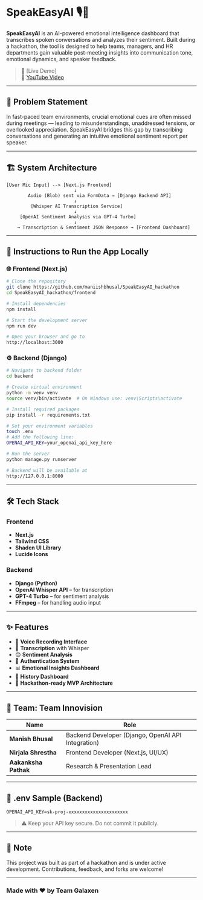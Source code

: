 
# SpeakEasyAI 🎙️🧠

**SpeakEasyAI** is an AI-powered emotional intelligence dashboard that transcribes spoken conversations and analyzes their sentiment. Built during a hackathon, the tool is designed to help teams, managers, and HR departments gain valuable post-meeting insights into communication tone, emotional dynamics, and speaker feedback.

> 🔗 [Live Demo]  
> 📁 [YouTube Video](https://github.com/maniishbhusal/SpeakEasyAI_hackathon)

---

## 🧩 Problem Statement

In fast-paced team environments, crucial emotional cues are often missed during meetings — leading to misunderstandings, unaddressed tensions, or overlooked appreciation. SpeakEasyAI bridges this gap by transcribing conversations and generating an intuitive emotional sentiment report per speaker.

---

## 🏗️ System Architecture

```
[User Mic Input] --> [Next.js Frontend]
                         ↓
        Audio (Blob) sent via FormData → [Django Backend API]
                         ↓
         [Whisper AI Transcription Service]
                         ↓
     [OpenAI Sentiment Analysis via GPT-4 Turbo]
                         ↓
    → Transcription & Sentiment JSON Response → [Frontend Dashboard]
```

---

## 🚀 Instructions to Run the App Locally

### 🌐 Frontend (Next.js)

```bash
# Clone the repository
git clone https://github.com/maniishbhusal/SpeakEasyAI_hackathon
cd SpeakEasyAI_hackathon/frontend

# Install dependencies
npm install

# Start the development server
npm run dev

# Open your browser and go to
http://localhost:3000
```

### ⚙️ Backend (Django)

```bash
# Navigate to backend folder
cd backend

# Create virtual environment
python -m venv venv
source venv/bin/activate  # On Windows use: venv\Scripts\activate

# Install required packages
pip install -r requirements.txt

# Set your environment variables
touch .env
# Add the following line:
OPENAI_API_KEY=your_openai_api_key_here

# Run the server
python manage.py runserver

# Backend will be available at
http://127.0.0.1:8000
```

---

## 🛠️ Tech Stack

### Frontend
- **Next.js**
- **Tailwind CSS**
- **Shadcn UI Library**
- **Lucide Icons**

### Backend
- **Django (Python)**
- **OpenAI Whisper API** – for transcription
- **GPT-4 Turbo** – for sentiment analysis
- **FFmpeg** – for handling audio input

---

## ✨ Features

- 🎤 **Voice Recording Interface**
- 📄 **Transcription** with Whisper
- 😊 **Sentiment Analysis**
- 🔐 **Authentication System**
- 📊 **Emotional Insights Dashboard**
- 📔 **History Dashboard**
- 🚀 **Hackathon-ready MVP Architecture**

---

## 👥 Team: Team Innovision

| Name               | Role                      |
|--------------------|---------------------------|
| **Manish Bhusal**   | Backend Developer (Django, OpenAI API Integration) |
| **Nirjala Shrestha**| Frontend Developer (Next.js, UI/UX) |
| **Aakanksha Pathak**| Research & Presentation Lead |

---

## 📎 .env Sample (Backend)

```env
OPENAI_API_KEY=sk-proj-xxxxxxxxxxxxxxxxxxxxxx
```

> ⚠️ Keep your API key secure. Do not commit it publicly.

---

## 📌 Note

This project was built as part of a hackathon and is under active development. Contributions, feedback, and forks are welcome!

---

### Made with ❤️ by Team Galaxen
